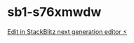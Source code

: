 # sb1-s76xmwdw

[Edit in StackBlitz next generation editor ⚡️](https://stackblitz.com/~/github.com/studiocloud/sb1-s76xmwdw)